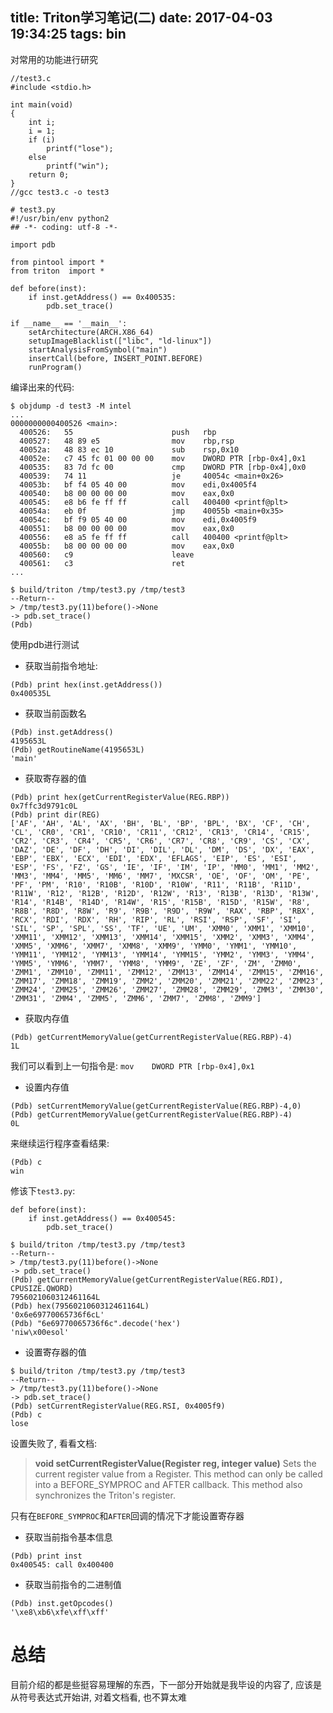 title: Triton学习笔记(二)
date: 2017-04-03 19:34:25
tags: bin
---

对常用的功能进行研究

<!--more-->

```
//test3.c
#include <stdio.h>

int main(void)
{
	int i;
	i = 1;
	if (i)
		printf("lose");
	else
		printf("win");
	return 0;
}
//gcc test3.c -o test3
```

```
# test3.py
#!/usr/bin/env python2
## -*- coding: utf-8 -*-

import pdb

from pintool import *
from triton  import *

def before(inst):
    if inst.getAddress() == 0x400535:
        pdb.set_trace()

if __name__ == '__main__':
    setArchitecture(ARCH.X86_64)
    setupImageBlacklist(["libc", "ld-linux"])
    startAnalysisFromSymbol("main")
    insertCall(before, INSERT_POINT.BEFORE)
    runProgram()
```

编译出来的代码:
```
$ objdump -d test3 -M intel
...
0000000000400526 <main>:
  400526:	55                   	push   rbp
  400527:	48 89 e5             	mov    rbp,rsp
  40052a:	48 83 ec 10          	sub    rsp,0x10
  40052e:	c7 45 fc 01 00 00 00 	mov    DWORD PTR [rbp-0x4],0x1
  400535:	83 7d fc 00          	cmp    DWORD PTR [rbp-0x4],0x0
  400539:	74 11                	je     40054c <main+0x26>
  40053b:	bf f4 05 40 00       	mov    edi,0x4005f4
  400540:	b8 00 00 00 00       	mov    eax,0x0
  400545:	e8 b6 fe ff ff       	call   400400 <printf@plt>
  40054a:	eb 0f                	jmp    40055b <main+0x35>
  40054c:	bf f9 05 40 00       	mov    edi,0x4005f9
  400551:	b8 00 00 00 00       	mov    eax,0x0
  400556:	e8 a5 fe ff ff       	call   400400 <printf@plt>
  40055b:	b8 00 00 00 00       	mov    eax,0x0
  400560:	c9                   	leave  
  400561:	c3                   	ret
...
```

```
$ build/triton /tmp/test3.py /tmp/test3 
--Return--
> /tmp/test3.py(11)before()->None
-> pdb.set_trace()
(Pdb) 
```

使用pdb进行测试

* 获取当前指令地址:

```
(Pdb) print hex(inst.getAddress())
0x400535L
```

* 获取当前函数名

```
(Pdb) inst.getAddress()
4195653L
(Pdb) getRoutineName(4195653L)
'main'
```

* 获取寄存器的值

```
(Pdb) print hex(getCurrentRegisterValue(REG.RBP))
0x7ffc3d9791c0L
(Pdb) print dir(REG)
['AF', 'AH', 'AL', 'AX', 'BH', 'BL', 'BP', 'BPL', 'BX', 'CF', 'CH', 'CL', 'CR0', 'CR1', 'CR10', 'CR11', 'CR12', 'CR13', 'CR14', 'CR15', 'CR2', 'CR3', 'CR4', 'CR5', 'CR6', 'CR7', 'CR8', 'CR9', 'CS', 'CX', 'DAZ', 'DE', 'DF', 'DH', 'DI', 'DIL', 'DL', 'DM', 'DS', 'DX', 'EAX', 'EBP', 'EBX', 'ECX', 'EDI', 'EDX', 'EFLAGS', 'EIP', 'ES', 'ESI', 'ESP', 'FS', 'FZ', 'GS', 'IE', 'IF', 'IM', 'IP', 'MM0', 'MM1', 'MM2', 'MM3', 'MM4', 'MM5', 'MM6', 'MM7', 'MXCSR', 'OE', 'OF', 'OM', 'PE', 'PF', 'PM', 'R10', 'R10B', 'R10D', 'R10W', 'R11', 'R11B', 'R11D', 'R11W', 'R12', 'R12B', 'R12D', 'R12W', 'R13', 'R13B', 'R13D', 'R13W', 'R14', 'R14B', 'R14D', 'R14W', 'R15', 'R15B', 'R15D', 'R15W', 'R8', 'R8B', 'R8D', 'R8W', 'R9', 'R9B', 'R9D', 'R9W', 'RAX', 'RBP', 'RBX', 'RCX', 'RDI', 'RDX', 'RH', 'RIP', 'RL', 'RSI', 'RSP', 'SF', 'SI', 'SIL', 'SP', 'SPL', 'SS', 'TF', 'UE', 'UM', 'XMM0', 'XMM1', 'XMM10', 'XMM11', 'XMM12', 'XMM13', 'XMM14', 'XMM15', 'XMM2', 'XMM3', 'XMM4', 'XMM5', 'XMM6', 'XMM7', 'XMM8', 'XMM9', 'YMM0', 'YMM1', 'YMM10', 'YMM11', 'YMM12', 'YMM13', 'YMM14', 'YMM15', 'YMM2', 'YMM3', 'YMM4', 'YMM5', 'YMM6', 'YMM7', 'YMM8', 'YMM9', 'ZE', 'ZF', 'ZM', 'ZMM0', 'ZMM1', 'ZMM10', 'ZMM11', 'ZMM12', 'ZMM13', 'ZMM14', 'ZMM15', 'ZMM16', 'ZMM17', 'ZMM18', 'ZMM19', 'ZMM2', 'ZMM20', 'ZMM21', 'ZMM22', 'ZMM23', 'ZMM24', 'ZMM25', 'ZMM26', 'ZMM27', 'ZMM28', 'ZMM29', 'ZMM3', 'ZMM30', 'ZMM31', 'ZMM4', 'ZMM5', 'ZMM6', 'ZMM7', 'ZMM8', 'ZMM9']
```

* 获取内存值

```
(Pdb) getCurrentMemoryValue(getCurrentRegisterValue(REG.RBP)-4)
1L
```

我们可以看到上一句指令是: `mov    DWORD PTR [rbp-0x4],0x1`

* 设置内存值

```
(Pdb) setCurrentMemoryValue(getCurrentRegisterValue(REG.RBP)-4,0)
(Pdb) getCurrentMemoryValue(getCurrentRegisterValue(REG.RBP)-4)
0L
```

来继续运行程序查看结果:
```
(Pdb) c
win
```

修该下`test3.py`:

```
def before(inst):
    if inst.getAddress() == 0x400545:
        pdb.set_trace()
```

```
$ build/triton /tmp/test3.py /tmp/test3
--Return--
> /tmp/test3.py(11)before()->None
-> pdb.set_trace()
(Pdb) getCurrentMemoryValue(getCurrentRegisterValue(REG.RDI), CPUSIZE.QWORD)
7956021060312461164L
(Pdb) hex(7956021060312461164L)
'0x6e69770065736f6cL'
(Pdb) "6e69770065736f6c".decode('hex')
'niw\x00esol'
```

* 设置寄存器的值

```
$ build/triton /tmp/test3.py /tmp/test3
--Return--
> /tmp/test3.py(11)before()->None
-> pdb.set_trace()
(Pdb) setCurrentRegisterValue(REG.RSI, 0x4005f9)
(Pdb) c
lose
```

设置失败了, 看看文档:

> **void setCurrentRegisterValue(Register reg, integer value)**
> Sets the current register value from a Register. This method can only be called into a BEFORE_SYMPROC and AFTER callback. This method also synchronizes the Triton's register.

只有在`BEFORE_SYMPROC`和`AFTER`回调的情况下才能设置寄存器

* 获取当前指令基本信息

```
(Pdb) print inst
0x400545: call 0x400400
```

* 获取当前指令的二进制值

```
(Pdb) inst.getOpcodes()
'\xe8\xb6\xfe\xff\xff'
```

# 总结
目前介绍的都是些挺容易理解的东西，下一部分开始就是我毕设的内容了, 应该是从符号表达式开始讲, 对着文档看, 也不算太难

